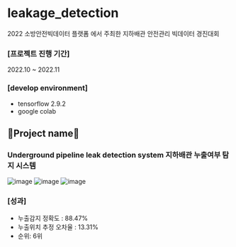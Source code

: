 # leakage_detection
2022 소방안전빅데이터 플랫폼 에서 주최한 지하배관 안전관리 빅데이터 경진대회

### [프로젝트 진행 기간] 
2022.10 ~ 2022.11

### [develop environment]
- tensorflow 2.9.2 
- google colab
  
## 📁Project name📁
### Underground pipeline leak detection system 지하배관 누출여부 탐지 시스템

![image](https://github.com/nanhungrybin/leakage_detection/assets/97181397/303587c9-3fa2-4e24-9e2b-c22e80599a83)
![image](https://github.com/nanhungrybin/leakage_detection/assets/97181397/056b14bd-83b4-41e4-bfeb-fcc1917d9e95)
![image](https://github.com/nanhungrybin/leakage_detection/assets/97181397/ddb86ea5-bec0-441e-9e33-dd017d8b8a05)

### [성과] 
- 누출감지 정확도 : 88.47%
- 누출위치 추정 오차율 : 13.31%
- 순위: 6위
